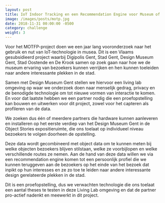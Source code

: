 ```yaml
---
layout: post                        
title: IoT Indoor Tracking en een Recommendation Engine voor Museum of Things for People
image: /images/posts/motp.jpg
date: 2018-11-31 00:00:00 -0500
category: challenge
weight: 3
---
```


Voor het MOTFP-project doen we een jaar lang vooronderzoek naar het gebruik en nut van IoT-technologie in musea. Dit is een Vlaams gesubsidieerd project waarbij Digipolis Gent, Stad Gent, Design Museum Gent, Stad Oostende en De Krook samen op zoek gaan naar hoe we de museum ervaring van bezoekers kunnen verrijken en hen kunnen toeleiden naar andere interessante plekken in de stad.

Samen met Design Museum Gent stellen we hiervoor een living lab omgeving op waar we onderzoek doen naar menselijk gedrag, privacy en de benodigde technologie om tot nieuwe vormen van interactie te komen. En voor dat laatste hebben we een partner nodig die een proefopstelling kan bouwen en uitwerken voor dit project, zowel voor het capteren als profileren van de data.

We zoeken dus één of meerdere partners die hardware kunnen aanleveren en installeren op het eerste verdiep van het Design Museum Gent in de Object Stories expositieruimte, die ons toelaat op individueel niveau bezoekers te volgen doorheen de opstelling. 

Deze data wordt gecombineerd met object data om te kunnen meten bij welke objecten bezoekers blijven stilstaan, welke ze voorbijlopen en welke verschillende routes ze nemen. Aan de hand van deze data willen we via een recommendation engine komen tot een persoonlijk profiel die we kunnen teruggeven aan de bezoekers op het einde van het bezoek dat inpikt op hun interesses en ze zo toe te leiden naar andere interessante design gerelateerde plekken in de stad. 

Dit is een proefopstelling, dus we verwachten technologie die ons toelaat een aantal theses te testen in deze Living Lab omgeving en dat de partner pro-actief nadenkt en meewerkt in dit project.